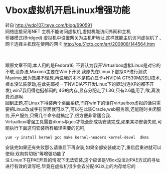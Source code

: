 # Vbox虚拟机开启Linux增强功能

转自 http://wdp107.iteye.com/blog/690591 
<br>
网络连接采用NET  主机不能访问虚拟机,虚拟机能访问外网和主机
<br>
桥接模式(Bridged)  虚拟机中设置网关为主机IP地址,这样就能主机访问虚拟机了.,网卡选择主机现在使用的网卡  http://os.51cto.com/art/200908/144564.htm
<br>

<br>

<br>
跟原文章不同,本人用的是Fedora16, 不要认为我开Virtualbox虚拟Linux是对它的不敬,没办法,Maximo主要在Win下开发,我原先在Linux下虚拟XP进行测试Maximo,因为效果不理想,再说我的本本是核心显卡+NVIDIA GT530M的SLI技术,根本没法装驱动,在此先鄙视一下NVIDIA不开发Linux下的驱动(连XP的都不开发),win7我用得也挺郁闷的,4G的内存,显存分配走了1.3G,只有2.6能用了,唉,真浪费资源啊.
<br>
回到正题,在Linux下得装两个桌面系统,而在win下的话在virtualbox虚拟的话只需要把Linux改成字符界面就可以了,可以在此装Oracle,web服务器,还能随时关闭服务,开户服务,只需几个命令就搞定了,很方便非常适合我.
<br>
Virtualbox增强工具需要dkms与gcc才能全部成功安装完成,如果某项安装失败,可能执行下面这句安装所有编译需要的包吧,

```Shell
yum -y install kernel gcc make kernel-headers kernel-devel  dkms 
```
安装完如果还有失败那么请重启下再安装,如果全部安装成功了,重启后重进就可以使用:双向剪切板"等增强功能了
<br>
注:Linux下在PAE开启的情况下无法安装,这个应该是VBox没法对PAE方式的寻址进行有效的读写吧,毕竟在虚拟机很少会去分配4G以上的内存给它的
<br>

